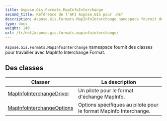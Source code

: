 ```yaml
---
title: Aspose.Gis.Formats.MapInfoInterchange
second_title: Référence de l'API Aspose.GIS pour .NET
description: Aspose.Gis.Formats.MapInfoInterchange namespace fournit des classes pour travailler avec MapInfo Interchange Format.
type: docs
weight: 140
url: /fr/net/aspose.gis.formats.mapinfointerchange/
---
```

`Aspose.Gis.Formats.MapInfoInterchange` namespace fournit des classes pour travailler avec MapInfo Interchange Format.

## Des classes

| Classer | La description |
| --- | --- |
| [MapInfoInterchangeDriver](./mapinfointerchangedriver/) | Un pilote pour le format d'échange MapInfo. |
| [MapInfoInterchangeOptions](./mapinfointerchangeoptions/) | Options spécifiques au pilote pour le format MapInfo Interchange. |


